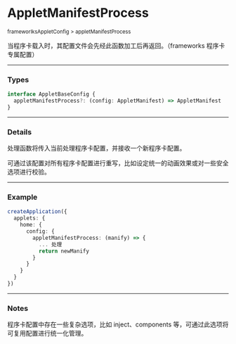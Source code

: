 # AppletManifestProcess

<small>frameworlksAppletConfig > appletManifestProcess</small>

当程序卡载入时，其配置文件会先经此函数加工后再返回。（frameworks 程序卡专属配置）

---

<h3>Types</h3>

```ts
interface AppletBaseConfig {
  appletManifestProcess?: (config: AppletManifest) => AppletManifest
}
```

---

<h3>Details</h3>

处理函数将传入当前处理程序卡配置，并接收一个新程序卡配置。

可通过该配置对所有程序卡配置进行重写，比如设定统一的动画效果或对一些安全选项进行校验。

---

<h3>Example</h3>

```ts
createApplication({
  applets: {
    home: {
      config: {
        appletManifestProcess: (manify) => {
          ... 处理
          return newManify
        }
      }
    }
  }
})

```

---

<h3>Notes</h3>

程序卡配置中存在一些复杂选项，比如 inject、components 等，可通过此选项将可复用配置进行统一化管理。
